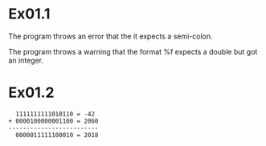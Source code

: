 # Ex01.1
The program throws an error that the it expects a semi-colon. 

The program throws a warning that the format %f expects a double but got an integer.

# Ex01.2

```
  1111111111010110‬ = -42‬‬
+ 0000100000001100‬ = 2060‬‬
-------------------------
  0000011111100010 = 2018
```
